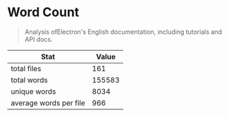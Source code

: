 # Word Count
> Analysis ofElectron's English documentation, including tutorials and API docs.

Stat | Value
---- | -----
total files | 161
total words | 155583
unique words | 8034
average words per file | 966
